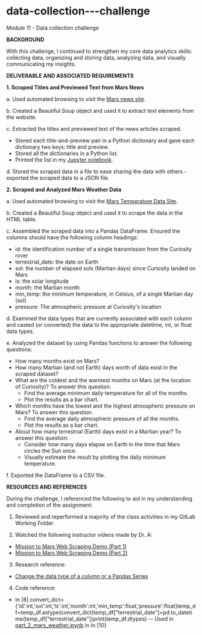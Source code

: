 # data-collection---challenge
Module 11 - Data collection challenge

**BACKGROUND**

With this challenge, I continued to strengthen my core data analytics skills: collecting data, organizing and storing data, analyzing data, and visually communicating my insights.

**DELIVERABLE AND ASSOCIATED REQUIREMENTS**

**1. Scraped Titles and Previewed Text from Mars News**

a. Used automated browsing to visit the [Mars news site](https://static.bc-edx.com/data/web/mars_news/index.html).

b. Created a Beautiful Soup object and used it to extract text elements from the website.

c. Extracted the titles and previewed text of the news articles scraped. 
* Stored each title-and-preview pair in a Python dictionary and gave each dictionary two keys: title and preview.
* Stored all the dictionaries in a Python list.
* Printed the list in my [Jupyter notebook](https://github.com/rperez025/data-collection---challenge/blob/main/part_1_mars_news.ipynb).

d. Stored the scraped data in a file to ease sharing the data with others - exported the scraped data to a JSON file.

**2. Scraped and Analyzed Mars Weather Data**

a. Used automated browsing to visit the [Mars Temperature Data Site](https://static.bc-edx.com/data/web/mars_facts/temperature.html).

b. Created a Beautiful Soup object and used it to scrape the data in the HTML table. 

c. Assembled the scraped data into a Pandas DataFrame. Ensured the columns should have the following column headings:
* id: the identification number of a single transmission from the Curiosity rover
* terrestrial_date: the date on Earth
* sol: the number of elapsed sols (Martian days) since Curiosity landed on Mars
* ls: the solar longitude
* month: the Martian month
* min_temp: the minimum temperature, in Celsius, of a single Martian day (sol)
* pressure: The atmospheric pressure at Curiosity's location

d. Examined the data types that are currently associated with each column and casted (or converted) the data to the appropriate datetime, int, or float data types.

e. Analyzed the dataset by using Pandas functions to answer the following questions:
* How many months exist on Mars?
* How many Martian (and not Earth) days worth of data exist in the scraped dataset?
* What are the coldest and the warmest months on Mars (at the location of Curiosity)? To answer this question:
  - Find the average minimum daily temperature for all of the months.
  - Plot the results as a bar chart.
* Which months have the lowest and the highest atmospheric pressure on Mars? To answer this question:
  - Find the average daily atmospheric pressure of all the months.
  - Plot the results as a bar chart.
* About how many terrestrial (Earth) days exist in a Martian year? To answer this question:
  - Consider how many days elapse on Earth in the time that Mars circles the Sun once.
  - Visually estimate the result by plotting the daily minimum temperature.

f. Exported the DataFrame to a CSV file.

**RESOURCES AND REFERENCES**

During the challenge, I referenced the following to aid in my understanding and completion of the assignment:

1. Reviewed and reperformed a majority of the class activities in my GitLab Working Folder.

2. Watched the following instructor videos made by Dr. A:
* [Mission to Mars Web Scraping Demo (Part 1)](https://youtu.be/EQaILgNmu1A)
* [Mission to Mars Web Scraping Demo (Part 2)](https://youtu.be/0ahM6G1xb6E)

3. Research reference:
- [Change the data type of a column or a Pandas Series](https://www.geeksforgeeks.org/change-the-data-type-of-a-column-or-a-pandas-series/)

4. Code reference:
* In [8] convert_dict={'id':int,'sol':int,'ls':int,'month':int,'min_temp':float,'pressure':float}temp_df=temp_df.astype(convert_dict)temp_df["terrestrial_date"]=pd.to_datetime(temp_df["terrestrial_date"])print(temp_df.dtypes) -- Used in [part_2_mars_weather.ipynb](https://github.com/rperez025/data-collection---challenge/blob/main/part_2_mars_weather.ipynb) in In [10]
